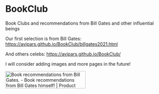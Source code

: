 # BookClub
Book Clubs and recommendations from Bill Gates and other influential beings

Our first selection is from Bill Gates: 
https://avipars.github.io/BookClub/billgates2021.html

And others celebs: https://avipars.github.io/BookClub/

I will consider adding images and more pages in the future!

<!-- ![image](https://user-images.githubusercontent.com/5733247/121951537-b827bb00-cd63-11eb-9af3-c628c6d697db.png) -->


<a href="https://www.producthunt.com/posts/book-recommendations-from-bill-gates?utm_source=badge-featured&utm_medium=badge&utm_souce=badge-book-recommendations-from-bill-gates" target="_blank"><img src="https://api.producthunt.com/widgets/embed-image/v1/featured.svg?post_id=300246&theme=light" alt="Book recommendations from Bill Gates. - Book recommendations from Bill Gates himself! | Product Hunt" style="width: 250px; height: 54px;" width="250" height="54" /></a>
